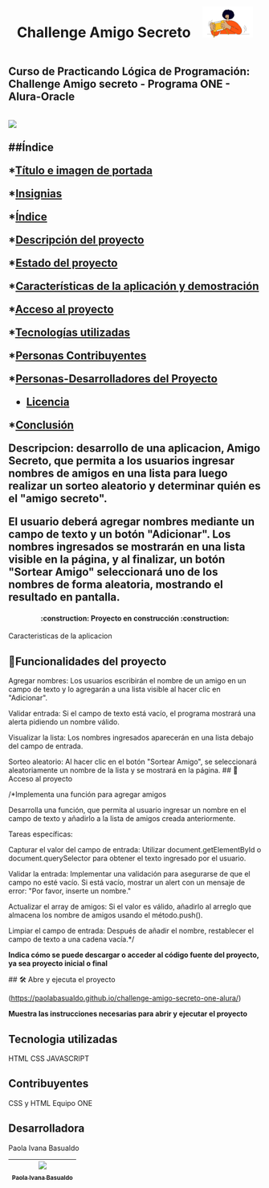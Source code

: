 <div align="center">
  <h1 style="display: inline-block; margin-right: 20px;">Challenge Amigo Secreto</h1>
  <img src="assets/amigo-secreto.png" alt="Logo del proyecto" width="100"/>
</div>

<h2>Curso de Practicando Lógica de Programación: Challenge Amigo secreto - Programa ONE - Alura-Oracle<h2>

<p align="left">
   <img src="https://img.shields.io/badge/STATUS-EN%20DESAROLLO-green">
   </p>

##Índice

*[Título e imagen de portada](#Título-e-imagen-de-portada)

*[Insignias](#insignias)

*[Índice](#índice)

*[Descripción del proyecto](#descripción-del-proyecto)

*[Estado del proyecto](#Estado-del-proyecto)

*[Características de la aplicación y demostración](#Características-de-la-aplicación-y-demostración)

*[Acceso al proyecto](#acceso-proyecto)

*[Tecnologías utilizadas](#tecnologías-utilizadas)

*[Personas Contribuyentes](#personas-contribuyentes)

*[Personas-Desarrolladores del Proyecto](#personas-desarrolladores)

* [Licencia](#licencia)

*[Conclusión](#conclusión)

Descripcion: desarrollo de una aplicacion, Amigo Secreto, que permita a los usuarios ingresar nombres de amigos en una lista para luego realizar un sorteo aleatorio y determinar quién es el "amigo secreto".

El usuario deberá agregar nombres mediante un campo de texto y un botón "Adicionar". Los nombres ingresados se mostrarán en una lista visible en la página, y al finalizar, un botón "Sortear Amigo" seleccionará uno de los nombres de forma aleatoria, mostrando el resultado en pantalla.


<h4 align="center">
:construction: Proyecto en construcción :construction:
</h4>



Caracteristicas de la aplicacion
## :hammer:Funcionalidades del proyecto
Agregar nombres: Los usuarios escribirán el nombre de un amigo en un campo de texto y lo agregarán a una lista visible al hacer clic en "Adicionar".

Validar entrada: Si el campo de texto está vacío, el programa mostrará una alerta pidiendo un nombre válido.

Visualizar la lista: Los nombres ingresados aparecerán en una lista debajo del campo de entrada.

Sorteo aleatorio: Al hacer clic en el botón "Sortear Amigo", se seleccionará aleatoriamente un nombre de la lista y se mostrará en la página.
\## 📁 Acceso al proyecto

/*Implementa una función para agregar amigos

Desarrolla una función, que permita al usuario ingresar un nombre en el campo de texto y añadirlo a la lista de amigos creada anteriormente.

Tareas específicas:



Capturar el valor del campo de entrada: Utilizar document.getElementById o document.querySelector para obtener el texto ingresado por el usuario.

Validar la entrada: Implementar una validación para asegurarse de que el campo no esté vacío. Si está vacío, mostrar un alert con un mensaje de error: "Por favor, inserte un nombre."

Actualizar el array de amigos: Si el valor es válido, añadirlo al arreglo que almacena los nombre de amigos usando el método.push().

Limpiar el campo de entrada: Después de añadir el nombre, restablecer el campo de texto a una cadena vacía.*/


**Indica cómo se puede descargar o acceder al código fuente del proyecto, ya sea proyecto inicial o final**

\## 🛠️ Abre y ejecuta el proyecto

(https://paolabasualdo.github.io/challenge-amigo-secreto-one-alura/)

**Muestra las instrucciones necesarias para abrir y ejecutar el proyecto**

## Tecnologia utilizadas

HTML CSS JAVASCRIPT

## Contribuyentes

CSS y HTML Equipo ONE

## Desarrolladora

Paola Ivana Basualdo

| [<img src="https://avatars.githubusercontent.com/u/117169838?v=4" width=115><br><sub>Paola Ivana Basualdo</sub>](https://github.com/PaolaBasualdo) | 
| :---: | 

